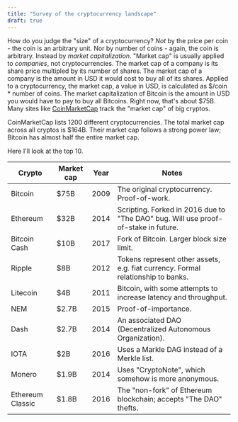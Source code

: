 ```yaml
---
title: "Survey of the cryptocurrency landscape"
draft: true
---
```


How do you judge the "size" of a cryptocurrency?
_Not_ by the price per coin - the coin is an arbitrary unit.
Nor by number of coins - again, the coin is arbitrary.
Instead by _market capitalization_.
"Market cap" is usually applied to _companies_, not cryptocurrencies.
The market cap of a company is its share price multipled by its number of shares.
The market cap of a company is the amount in USD it would cost to buy all of its shares.
Applied to a cryptocurrency, the market cap, a value in USD, is calculated as $/coin * number of coins.
The market capitalization of Bitcoin is the amount in USD you would have to pay to buy all Bitcoins.
Right now, that's about $75B.
Many sites like [CoinMarketCap](https://coinmarketcap.com/) track the "market cap" of big cryptos.

CoinMarketCap lists 1200 different cryptocurrencies.
The total market cap across all cryptos is $164B.
Their market cap follows a strong power law;
Bitcoin has almost half the entire market cap.

Here I'll look at the top 10.

| Crypto            | Market cap  | Year | Notes                                       |
|-------------------|-------------|------|---------------------------------------------|
| Bitcoin           | $75B        | 2009 | The original cryptocurrency. Proof-of-work. |
| Ethereum          | $32B        | 2014 | Scripting. Forked in 2016 due to "The DAO" bug. Will use proof-of-stake in future. |
| Bitcoin Cash      | $10B        | 2017 | Fork of Bitcoin. Larger block size limit. |
| Ripple            | $8B         | 2012 | Tokens represent other assets, e.g. fiat currency. Formal relationship to banks. |
| Litecoin          | $4B         | 2011 | Bitcoin, with some attempts to increase latency and throughput. |
| NEM               | $2.7B       | 2015 | Proof-of-importance. |
| Dash              | $2.7B       | 2014 | An associated DAO (Decentralized Autonomous Organization). |
| IOTA              | $2B         | 2016 | Uses a Markle DAG instead of a Merkle list. |
| Monero            | $1.9B       | 2014 | Uses "CryptoNote", which somehow is more anonymous. |
| Ethereum Classic  | $1.8B       | 2016 | The "non-fork" of Ethereum blockchain; accepts "The DAO" thefts. |
